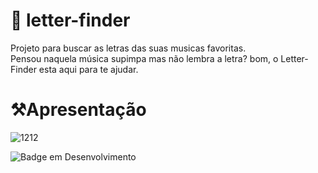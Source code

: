 # :musical_note: letter-finder
Projeto para buscar as letras das suas musicas favoritas. </br>
Pensou naquela música supimpa mas não lembra a letra? bom, o Letter-Finder esta aqui para te ajudar.

# ⚒️Apresentação

![1212](https://user-images.githubusercontent.com/95131108/166115297-89ffe198-e8f8-491b-bca0-393bbb0efdfc.png)


![Badge em Desenvolvimento](http://img.shields.io/static/v1?label=STATUS&message=EM%20DESENVOLVIMENTO&color=GREEN&style=for-the-badge)
